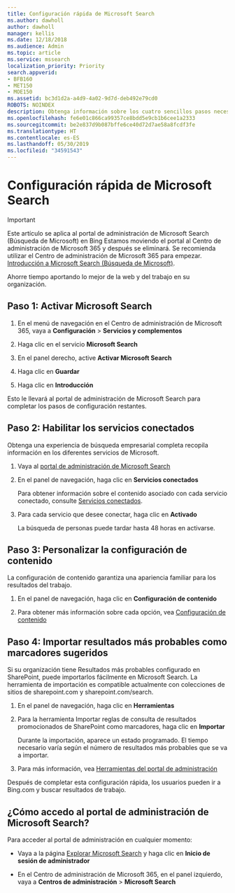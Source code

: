 ```yaml
---
title: Configuración rápida de Microsoft Search
ms.author: dawholl
author: dawholl
manager: kellis
ms.date: 12/18/2018
ms.audience: Admin
ms.topic: article
ms.service: mssearch
localization_priority: Priority
search.appverid:
- BFB160
- MET150
- MOE150
ms.assetid: bc3d1d2a-a4d9-4a02-9d7d-deb492e79cd0
ROBOTS: NOINDEX
description: Obtenga información sobre los cuatro sencillos pasos necesarios para habilitar y usar Microsoft Search.
ms.openlocfilehash: fe6e01c866ca99357ce8bdd5e9cb1b6cee1a2333
ms.sourcegitcommit: be2e837d9b087bffe6ce40d72d7ae58a8fcdf3fe
ms.translationtype: HT
ms.contentlocale: es-ES
ms.lasthandoff: 05/30/2019
ms.locfileid: "34591543"
---
```

# <a name="quick-set-up-for-microsoft-search"></a>Configuración rápida de Microsoft Search

> [!IMPORTANT]
> Este artículo se aplica al portal de administración de Microsoft Search (Búsqueda de Microsoft) en Bing Estamos moviendo el portal al Centro de administración de Microsoft 365 y después se eliminará. Se recomienda utilizar el Centro de administración de Microsoft 365 para empezar. [Introducción a Microsoft Search (Búsqueda de Microsoft)](overview-microsoft-search.md).
    
Ahorre tiempo aportando lo mejor de la web y del trabajo en su organización.
  
## <a name="step-1-turn-on-microsoft-search"></a>Paso 1: Activar Microsoft Search

1. En el menú de navegación en el Centro de administración de Microsoft 365, vaya a **Configuración** \> **Servicios y complementos**
    
2. Haga clic en el servicio **Microsoft Search** 
    
3. En el panel derecho, active **Activar Microsoft Search**
    
4. Haga clic en **Guardar**
    
5. Haga clic en **Introducción**
  
Esto le llevará al portal de administración de Microsoft Search para completar los pasos de configuración restantes.
    
## <a name="step-2-enable-connected-services"></a>Paso 2: Habilitar los servicios conectados

Obtenga una experiencia de búsqueda empresarial completa recopila información en los diferentes servicios de Microsoft.
  
1. Vaya al [portal de administración de Microsoft Search](https://www.bingforbusiness.com/admin)
    
2. En el panel de navegación, haga clic en **Servicios conectados**
    
    Para obtener información sobre el contenido asociado con cada servicio conectado, consulte [Servicios conectados](connected-services.md).
    
3. Para cada servicio que desee conectar, haga clic en **Activado**
    
    La búsqueda de personas puede tardar hasta 48 horas en activarse.
    
## <a name="step-3-customize-content-settings"></a>Paso 3: Personalizar la configuración de contenido

La configuración de contenido garantiza una apariencia familiar para los resultados del trabajo. 
  
1. En el panel de navegación, haga clic en **Configuración de contenido**
    
2. Para obtener más información sobre cada opción, vea [Configuración de contenido](content-settings.md)
    
## <a name="step-4-import-best-bets-as-suggested-bookmarks"></a>Paso 4: Importar resultados más probables como marcadores sugeridos

Si su organización tiene Resultados más probables configurado en SharePoint, puede importarlos fácilmente en Microsoft Search. La herramienta de importación es compatible actualmente con colecciones de sitios de sharepoint.com y sharepoint.com/search. 
  
1. En el panel de navegación, haga clic en **Herramientas**
    
2. Para la herramienta Importar reglas de consulta de resultados promocionados de SharePoint como marcadores, haga clic en **Importar**
    
    Durante la importación, aparece un estado programado. El tiempo necesario varía según el número de resultados más probables que se va a importar.
    
3. Para más información, vea [Herramientas del portal de administración](admin-portal-tools.md)
    
Después de completar esta configuración rápida, los usuarios pueden ir a Bing.com y buscar resultados de trabajo. 
  
## <a name="how-do-i-get-to-the-microsoft-search-admin-portal"></a>¿Cómo accedo al portal de administración de Microsoft Search?

Para acceder al portal de administración en cualquier momento:
  
- Vaya a la página [Explorar Microsoft Search](https://www.bing.com/business/explore) y haga clic en **Inicio de sesión de administrador**
    
- En el Centro de administración de Microsoft 365, en el panel izquierdo, vaya a **Centros de administración** \> **Microsoft Search**

  

